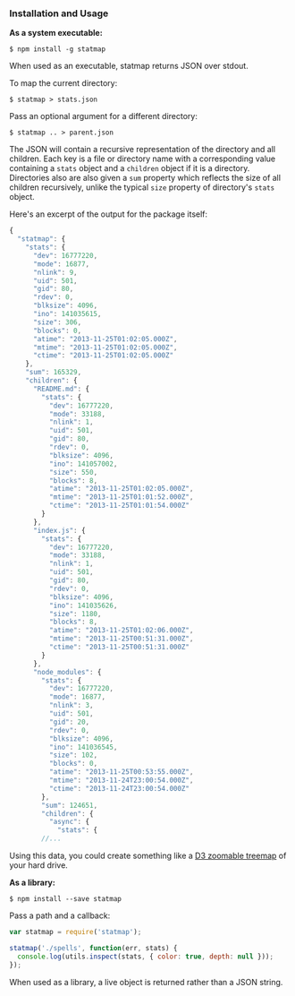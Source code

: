 ### Installation and Usage

**As a system executable:**

```
$ npm install -g statmap
```

When used as an executable, statmap returns JSON over stdout.

To map the current directory:

```
$ statmap > stats.json
```

Pass an optional argument for a different directory:


```
$ statmap .. > parent.json
```

The JSON will contain a recursive representation of the directory and all
children. Each key is a file or directory name with a corresponding value
containing a `stats` object and a `children` object if it is a directory.
Directories also are also given a `sum` property which reflects the size of all
children recursively, unlike the typical `size` property of directory's `stats`
object.

Here's an excerpt of the output for the package itself:

```javascript
{
  "statmap": {
    "stats": {
      "dev": 16777220,
      "mode": 16877,
      "nlink": 9,
      "uid": 501,
      "gid": 80,
      "rdev": 0,
      "blksize": 4096,
      "ino": 141035615,
      "size": 306,
      "blocks": 0,
      "atime": "2013-11-25T01:02:05.000Z",
      "mtime": "2013-11-25T01:02:05.000Z",
      "ctime": "2013-11-25T01:02:05.000Z"
    },
    "sum": 165329,
    "children": {
      "README.md": {
        "stats": {
          "dev": 16777220,
          "mode": 33188,
          "nlink": 1,
          "uid": 501,
          "gid": 80,
          "rdev": 0,
          "blksize": 4096,
          "ino": 141057002,
          "size": 550,
          "blocks": 8,
          "atime": "2013-11-25T01:02:05.000Z",
          "mtime": "2013-11-25T01:01:52.000Z",
          "ctime": "2013-11-25T01:01:54.000Z"
        }
      },
      "index.js": {
        "stats": {
          "dev": 16777220,
          "mode": 33188,
          "nlink": 1,
          "uid": 501,
          "gid": 80,
          "rdev": 0,
          "blksize": 4096,
          "ino": 141035626,
          "size": 1180,
          "blocks": 8,
          "atime": "2013-11-25T01:02:06.000Z",
          "mtime": "2013-11-25T00:51:31.000Z",
          "ctime": "2013-11-25T00:51:31.000Z"
        }
      },
      "node_modules": {
        "stats": {
          "dev": 16777220,
          "mode": 16877,
          "nlink": 3,
          "uid": 501,
          "gid": 20,
          "rdev": 0,
          "blksize": 4096,
          "ino": 141036545,
          "size": 102,
          "blocks": 0,
          "atime": "2013-11-25T00:53:55.000Z",
          "mtime": "2013-11-24T23:00:54.000Z",
          "ctime": "2013-11-24T23:00:54.000Z"
        },
        "sum": 124651,
        "children": {
          "async": {
            "stats": {
        //...
```

Using this data, you could create something like a
[D3 zoomable treemap](http://mbostock.github.io/d3/talk/20111018/treemap.html)
of your hard drive.


**As a library:**

```
$ npm install --save statmap
```

Pass a path and a callback:

```javascript
var statmap = require('statmap');

statmap('./spells', function(err, stats) {
  console.log(utils.inspect(stats, { color: true, depth: null }));
});

```

When used as a library, a live object is returned rather than a JSON string.

